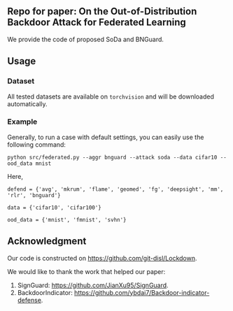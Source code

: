 ## Repo for paper: On the Out-of-Distribution Backdoor Attack for Federated Learning

We provide the code of proposed SoDa and BNGuard.

## Usage


### Dataset
All tested datasets are available on `torchvision` and will be downloaded automatically.

### Example

Generally, to run a case with default settings, you can easily use the following command:

```
python src/federated.py --aggr bnguard --attack soda --data cifar10 --ood_data mnist
```

Here,

```
defend = {'avg', 'mkrum', 'flame', 'geomed', 'fg', 'deepsight', 'mm', 'rlr', 'bnguard'}

data = {'cifar10', 'cifar100'}

ood_data = {'mnist', 'fmnist', 'svhn'}
```

## Acknowledgment
Our code is constructed on https://github.com/git-disl/Lockdown.

We would like to thank the work that helped our paper:

1. SignGuard: https://github.com/JianXu95/SignGuard.
2. BackdoorIndicator: https://github.com/ybdai7/Backdoor-indicator-defense.

